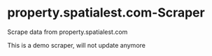 # property.spatialest.com-Scraper
Scrape data from property.spatialest.com

This is a demo scraper, will not update anymore
